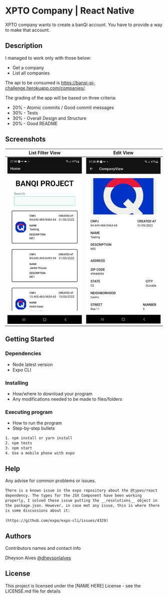 # XPTO Company | React Native

XPTO company wants to create a banQi account. You have to provide a way to make that account.

## Description

I managed to work only with those below:

* Get a company
* List all companies

The api to be consumed is <https://banqi-pj-challenge.herokuapp.com/companies/>.

The grading of the app  will be based on three criteria:

* 20% - Atomic commits / Good commit messages
* 30% - Tests
* 30% - Overall Design and Structure
* 20%  - Good README

## Screenshots

List Filter View             |  Edit View
:-------------------------:|:-------------------------:
![](./doc/image1.jpg)  |  ![](./doc/image2.jpg)

## Getting Started

### Dependencies

* Node latest version
* Expo CLI

### Installing

* How/where to download your program
* Any modifications needed to be made to files/folders

### Executing program

* How to run the program
* Step-by-step bullets

```
1. npm install or yarn install
2. npm tests
3. npm start
4. Use a mobile phone with expo
```

## Help

Any advise for common problems or issues.

```
There is a known issue in the expo repository about the @types/react dependency. The types for the JSX Component have been working properly, I solved these issue putting the __resolutions__ object in the package.json. However, in case met any issue, this is where there is some discussions about it:

(https://github.com/expo/expo-cli/issues/4329)
```

## Authors

Contributors names and contact info

Dheyson Alves
[@dheysonlalves](https://twitter.com/dheysonlalves)

## License

This project is licensed under the [NAME HERE] License - see the LICENSE.md file for details

